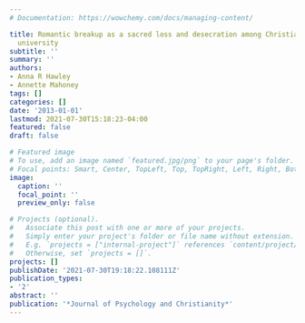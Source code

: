 ```yaml
---
# Documentation: https://wowchemy.com/docs/managing-content/

title: Romantic breakup as a sacred loss and desecration among Christians at a state
  university
subtitle: ''
summary: ''
authors:
- Anna R Hawley
- Annette Mahoney
tags: []
categories: []
date: '2013-01-01'
lastmod: 2021-07-30T15:18:23-04:00
featured: false
draft: false

# Featured image
# To use, add an image named `featured.jpg/png` to your page's folder.
# Focal points: Smart, Center, TopLeft, Top, TopRight, Left, Right, BottomLeft, Bottom, BottomRight.
image:
  caption: ''
  focal_point: ''
  preview_only: false

# Projects (optional).
#   Associate this post with one or more of your projects.
#   Simply enter your project's folder or file name without extension.
#   E.g. `projects = ["internal-project"]` references `content/project/deep-learning/index.md`.
#   Otherwise, set `projects = []`.
projects: []
publishDate: '2021-07-30T19:18:22.108111Z'
publication_types:
- '2'
abstract: ''
publication: '*Journal of Psychology and Christianity*'
---
```

